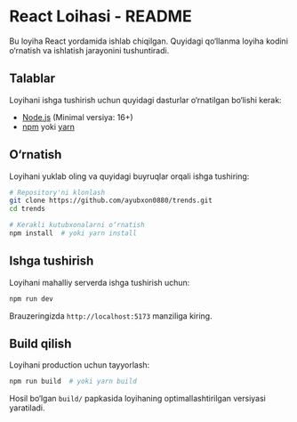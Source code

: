 # React Loihasi - README

Bu loyiha React yordamida ishlab chiqilgan. Quyidagi qo‘llanma loyiha kodini o‘rnatish va ishlatish jarayonini tushuntiradi.

## Talablar
Loyihani ishga tushirish uchun quyidagi dasturlar o‘rnatilgan bo‘lishi kerak:

- [Node.js](https://nodejs.org/) (Minimal versiya: 16+)
- [npm](https://www.npmjs.com/) yoki [yarn](https://yarnpkg.com/)

## O‘rnatish
Loyihani yuklab oling va quyidagi buyruqlar orqali ishga tushiring:

```sh
# Repository'ni klonlash
git clone https://github.com/ayubxon0880/trends.git
cd trends

# Kerakli kutubxonalarni o‘rnatish
npm install  # yoki yarn install
```

## Ishga tushirish
Loyihani mahalliy serverda ishga tushirish uchun:

```sh
npm run dev
```

Brauzeringizda `http://localhost:5173` manziliga kiring.

## Build qilish
Loyihani production uchun tayyorlash:

```sh
npm run build  # yoki yarn build
```

Hosil bo‘lgan `build/` papkasida loyihaning optimallashtirilgan versiyasi yaratiladi.
